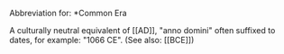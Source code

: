 Abbreviation for:
*Common Era

A culturally neutral equivalent of [[AD]], "anno domini" often suffixed to dates, for example: "1066 CE".  (See also: [[BCE]])